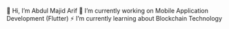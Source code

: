 👋 Hi, I’m Abdul Majid Arif
🔭 I’m currently working on Mobile Application Development (Flutter)
⚡ I’m currently learning about Blockchain Technology
